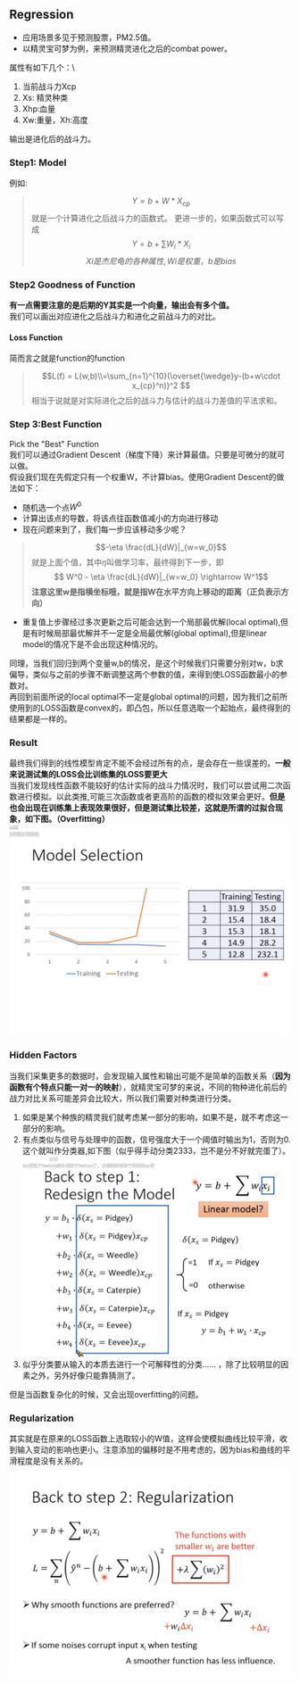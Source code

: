 ## Regression

* 应用场景多见于预测股票，PM2.5值。
* 以精灵宝可梦为例，来预测精灵进化之后的combat power。

属性有如下几个：\
1. 当前战斗力Xcp
2. Xs: 精灵种类
3. Xhp:血量
4. Xw:重量，Xh:高度

输出是进化后的战斗力。
### Step1: Model
例如:

> $$ Y = b + W*X_{cp} $$
就是一个计算进化之后战斗力的函数式。
更进一步的，如果函数式可以写成
> $$ Y = b+\sum W_i*X_i $$
> $$ Xi是杰尼龟的各种属性,Wi是权重，b是bias$$

### Step2 Goodness of Function
**有一点需要注意的是后期的Y其实是一个向量，输出会有多个值。**\
我们可以画出对应进化之后战斗力和进化之前战斗力的对比。

#### Loss Function
简而言之就是function的function
> $$L(f) = L(w,b)\\=\sum_{n=1}^{10}(\overset{\wedge}y-(b+w\cdot x_{cp}^n))^2  $$
相当于说就是对实际进化之后的战斗力与估计的战斗力差值的平法求和。

### Step 3:Best Function
Pick the "Best" Function\
我们可以通过Gradient Descent（梯度下降）来计算最值。只要是可微分的就可以做。\
假设我们现在先假定只有一个权重W，不计算bias。使用Gradient Descent的做法如下：
* 随机选一个点$W^0$
* 计算出该点的导数，将该点往函数值减小的方向进行移动
* 现在问题来到了，我们每一步应该移动多少呢？
> $$-\eta \frac{dL}{dW}|_{w=w_0}$$
就是上面个值，其中$\eta$叫做学习率，最终得到下一步，即
> $$ W^0 - \eta \frac{dL}{dW}|_{w=w_0} \rightarrow W^1$$
**注意这里w是指横坐标哦，就是指W在水平方向上移动的距离（正负表示方向）**
* 重复值上步骤经过多次更新之后可能会达到一个局部最优解(local optimal),但是有时候局部最优解并不一定是全局最优解(global optimal),但是linear model的情况下是不会出现这种情况的。

同理，当我们回归到两个变量w,b的情况，是这个时候我们只需要分别对w，b求偏导，类似与之前的步骤不断调整这两个参数的值，来得到使LOSS函数最小的参数对。\
再回到前面所说的local optimal不一定是global optimal的问题，因为我们之前所使用到的LOSS函数是convex的，即凸包，所以任意选取一个起始点，最终得到的结果都是一样的。

### Result
最终我们得到的线性模型肯定不能不会经过所有的点，是会存在一些误差的。**一般来说测试集的LOSS会比训练集的LOSS要更大**\
当我们发现线性函数不能较好的估计实际的战斗力情况时，我们可以尝试用二次函数进行模拟。以此类推,可能三次函数或者更高阶的函数的模拟效果会更好。**但是也会出现在训练集上表现效果很好，但是测试集比较差，这就是所谓的过拟合现象，如下图。（Overfitting）**\
![overfit](img/overfit.PNG)

### Hidden Factors
当我们采集更多的数据时，会发现输入属性和输出可能不是简单的函数关系（**因为函数有个特点只能一对一的映射**），就精灵宝可梦的来说，不同的物种进化前后的战力对比关系可能差异会比较大，所以我们需要对种类进行分类。
1. 如果是某个种族的精灵我们就考虑某一部分的影响，如果不是，就不考虑这一部分的影响。
2. 有点类似与信号与处理中的函数，信号强度大于一个阈值时输出为1，否则为0.这个就叫作分类器,如下图（似乎得手动分类2333，岂不是分不好就完蛋了）。
![category](img/category.PNG)
3. 似乎分类要从输入的本质去进行一个可解释性的分类...... ，除了比较明显的因素之外，另外好像只能靠猜测了。

但是当函数复杂化的时候，又会出现overfitting的问题。

### Regularization
其实就是在原来的LOSS函数上选取较小的W值，这样会使模拟曲线比较平滑，收到输入变动的影响也更小。注意添加的偏移时是不用考虑的，因为bias和曲线的平滑程度是没有关系的。\
![category](img/vibration.PNG)
